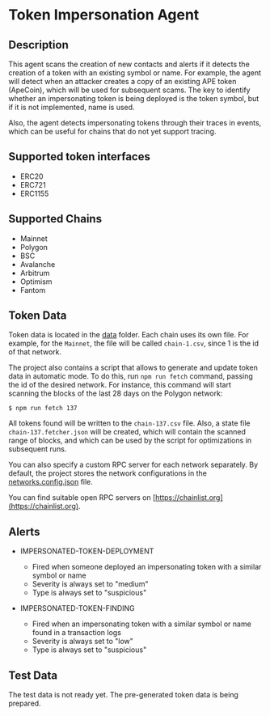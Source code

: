 # Token Impersonation Agent

## Description

This agent scans the creation of new contacts and alerts if it detects the creation of a token with an existing symbol or name.
For example, the agent will detect when an attacker creates a copy of an existing APE token (ApeCoin), 
which will be used for subsequent scams.
The key to identify whether an impersonating token is being deployed is the token symbol, 
but if it is not implemented, name is used.

Also, the agent detects impersonating tokens through their traces in events, 
which can be useful for chains that do not yet support tracing.

## Supported token interfaces

- ERC20
- ERC721
- ERC1155

## Supported Chains

- Mainnet
- Polygon 
- BSC
- Avalanche
- Arbitrum
- Optimism
- Fantom

## Token Data

Token data is located in the [data](./data) folder.
Each chain uses its own file. 
For example, for the `Mainnet`, the file will be called `chain-1.csv`, since 1 is the id of that network.

The project also contains a script that allows to generate and update token data in automatic mode. 
To do this, run `npm run fetch` command, passing the id of the desired network.
For instance, this command will start scanning the blocks of the last 28 days on the Polygon network:

```shell script
$ npm run fetch 137
```
 
All tokens found will be written to the `chain-137.csv` file. Also, a state file `chain-137.fetcher.json` will be created, 
which will contain the scanned range of blocks, and which can be used by the script for optimizations in subsequent runs.

You can also specify a custom RPC server for each network separately. 
By default, the project stores the network configurations in the [networks.config.json](./networks.config.json) file.

You can find suitable open RPC servers on [https://chainlist.org](https://chainlist.org).

## Alerts

- IMPERSONATED-TOKEN-DEPLOYMENT
  - Fired when someone deployed an impersonating token with a similar symbol or name
  - Severity is always set to "medium"
  - Type is always set to "suspicious"

- IMPERSONATED-TOKEN-FINDING
  - Fired when an impersonating token with a similar symbol or name found in a transaction logs
  - Severity is always set to "low"
  - Type is always set to "suspicious"

## Test Data

The test data is not ready yet. The pre-generated token data is being prepared.
